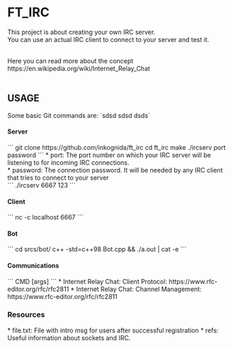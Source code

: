 # FT_IRC

This project is about creating your own IRC server. <br>
You can use an actual IRC client to connect to your server and test it. <br>

<br>
Here you can read more about the concept https://en.wikipedia.org/wiki/Internet_Relay_Chat <br>
<br>

<h2>USAGE</h2>
Some basic Git commands are:
`sdsd
sdsd 
dsds`
<h4>Server</h4>
```
git clone https://github.com/inkognida/ft_irc
cd ft_irc
make
./ircserv port password
```
* port: The port number on which your IRC server will be listening to for incoming
IRC connections. <br>
* password: The connection password. It will be needed by any IRC client that tries
to connect to your server <br>
```
./ircserv 6667 123
```

<h4>Client</h4>
```
nc -c localhost 6667
```

<h4>Bot</h4>
```
cd srcs/bot/
c++ -std=c++98 Bot.cpp && ./a.out | cat -e
```

<h4>Communications </h4>
```
CMD [args]
```
* Internet Relay Chat: Client Protocol: https://www.rfc-editor.org/rfc/rfc2811
* Internet Relay Chat: Channel Management: https://www.rfc-editor.org/rfc/rfc2811

<h3>Resources</h3>
* file.txt: File with intro msg for users after successful registration
* refs: Useful information about sockets and IRC. 
